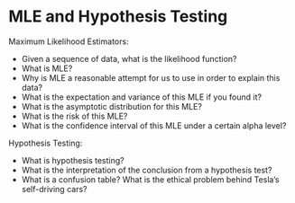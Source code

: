 # MLE and Hypothesis Testing

Maximum Likelihood Estimators: 
- Given a sequence of data, what is the likelihood function? 
- What is MLE? 
- Why is MLE a reasonable attempt for us to use in order to explain this data? 
- What is the expectation and variance of this MLE if you found it? 
- What is the asymptotic distribution for this MLE? 
- What is the risk of this MLE? 
- What is the confidence interval of this MLE under a certain alpha level?

Hypothesis Testing: 
- What is hypothesis testing? 
- What is the interpretation of the conclusion from a hypothesis test? 
- What is a confusion table? What is the ethical problem behind Tesla’s self-driving cars?
